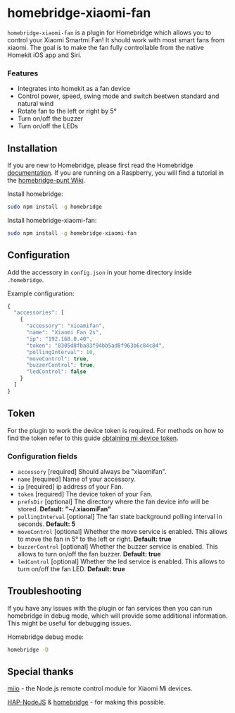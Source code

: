 # homebridge-xiaomi-fan

`homebridge-xiaomi-fan` is a plugin for Homebridge which allows you to control your Xiaomi Smartmi Fan! It should work with most smart fans from xiaomi.
The goal is to make the fan fully controllable from the native Homekit iOS app and Siri.

### Features
* Integrates into homekit as a fan device
* Control power, speed, swing mode and switch beetwen standard and natural wind
* Rotate fan to the left or right by 5°
* Turn on/off the buzzer
* Turn on/off the LEDs

## Installation

If you are new to Homebridge, please first read the Homebridge [documentation](https://www.npmjs.com/package/homebridge).
If you are running on a Raspberry, you will find a tutorial in the [homebridge-punt Wiki](https://github.com/cflurin/homebridge-punt/wiki/Running-Homebridge-on-a-Raspberry-Pi).

Install homebridge:
```sh
sudo npm install -g homebridge
```

Install homebridge-xiaomi-fan:
```sh
sudo npm install -g homebridge-xiaomi-fan
```

## Configuration

Add the accessory in `config.json` in your home directory inside `.homebridge`.

Example configuration:

```js
{
  "accessories": [
    {
      "accessory": "xioamifan",
      "name": "Xiaomi Fan 2s",
      "ip": "192.168.0.40",
      "token": "8305d8fba83f94bb5ad8f963b6c84c84",
      "pollingInterval": 10,
      "moveControl": true,
      "buzzerControl": true,
      "ledControl": false
    }
  ]  
}
```

## Token

For the plugin to work the device token is required. For methods on how to find the token refer to this guide [obtaining mi device token](https://github.com/jghaanstra/com.xiaomi-miio/blob/master/docs/obtain_token.md).

### Configuration fields
- `accessory` [required]
Should always be "xiaomifan".
- `name` [required]
Name of your accessory.
- `ip` [required]
ip address of your Fan.
- `token` [required]
The device token of your Fan.
- `prefsDir` [optional]
The directory where the fan device info will be stored. **Default: "~/.xiaomiFan"**
- `pollingInterval` [optional]
The fan state background polling interval in seconds. **Default: 5**
- `moveControl` [optional]
Whether the move service is enabled. This allows to move the fan in 5° to the left or right. **Default: true**
- `buzzerControl` [optional]
Whether the buzzer service is enabled. This allows to turn on/off the fan buzzer. **Default: true**
- `ledControl` [optional]
Whether the led service is enabled. This allows to turn on/off the fan LED. **Default: true**
  
## Troubleshooting
If you have any issues with the plugin or fan services then you can run homebridge in debug mode, which will provide some additional information. This might be useful for debugging issues. 

Homebridge debug mode:
```sh
homebridge -D
```

## Special thanks
[miio](https://github.com/aholstenson/miio) - the Node.js remote control module for Xiaomi Mi devices.

[HAP-NodeJS](https://github.com/KhaosT/HAP-NodeJS) & [homebridge](https://github.com/nfarina/homebridge) - for making this possible.


